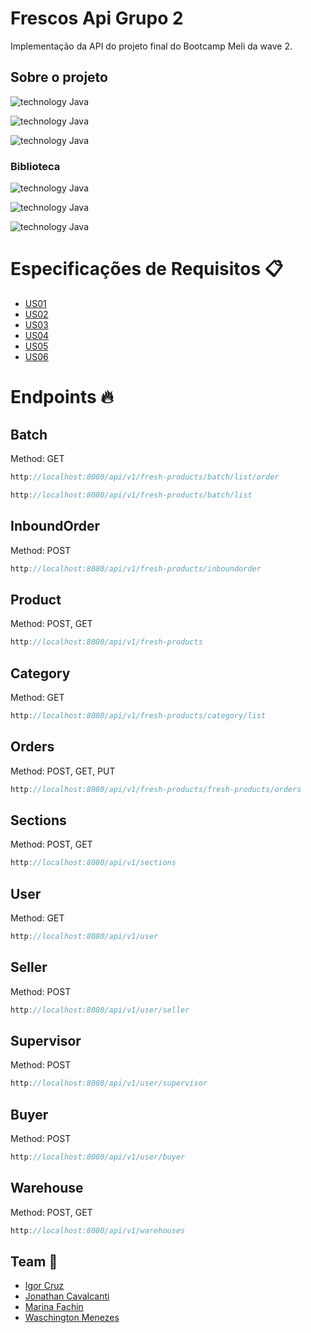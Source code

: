 # Frescos Api Grupo 2
Implementação da API do projeto final do Bootcamp Meli da wave 2. 

## Sobre o projeto

![technology Java](https://img.shields.io/badge/technology-java-blue.svg?style=flat-square)

![technology Java](https://img.shields.io/badge/framework-spring--boot-blue.svg?style=flat-square)

![technology Java](https://img.shields.io/badge/database-MySql-blue.svg?style=flat-square)

### Biblioteca 

![technology Java](https://img.shields.io/badge/modelmapper-v2.4.4-green.svg?style=flat-square)

![technology Java](https://img.shields.io/badge/java--jwt-v3.16.0-green.svg?style=flat-square)

![technology Java](https://img.shields.io/badge/lombok-v1.18.20-green.svg?style=flat-square)

# Especificações de Requisitos 📋

* [US01](https://drive.google.com/file/d/1X7YVc-DrSOa7KPR5nUF3Vi-ZkiMaUF9_/view)
* [US02](https://drive.google.com/file/d/136B0QgcQ2czB-ij_vt1t9YUON8xP8LlX/view)
* [US03](https://drive.google.com/file/d/1y7mP_PtO68TqkapqAOgvStwedq9WRr59/view)
* [US04](https://drive.google.com/file/d/1DIWGoZe9I-dHUtASFoiQ1pG21n5mK5ZZ/view)
* [US05](https://drive.google.com/file/d/1kcHtsFa35x5feUX9hCeHsW4HFk-hR6gy/view)
* [US06](https://drive.google.com/file/d/1hNOHcg1V8ggv4qp7KgaG1CV4EHNNpaPE/view)

# Endpoints 🔥
## Batch
Method: GET
```java
http://localhost:8080/api/v1/fresh-products/batch/list/order
```
```java
http://localhost:8080/api/v1/fresh-products/batch/list
```
## InboundOrder 
Method: POST
```java
http://localhost:8080/api/v1/fresh-products/inboundorder
```
## Product 
Method: POST, GET
```java
http://localhost:8080/api/v1/fresh-products
```
## Category
Method: GET
```java
http://localhost:8080/api/v1/fresh-products/category/list
```
## Orders
Method: POST, GET, PUT
```java
http://localhost:8080/api/v1/fresh-products/fresh-products/orders
```
## Sections
Method: POST, GET
```java
http://localhost:8080/api/v1/sections
```
## User
Method: GET
```java
http://localhost:8080/api/v1/user
```
## Seller
Method: POST
```java
http://localhost:8080/api/v1/user/seller
```
## Supervisor 
Method: POST
```java
http://localhost:8080/api/v1/user/supervisor
```
## Buyer 
Method: POST
```java
http://localhost:8080/api/v1/user/buyer
```
## Warehouse 
Method: POST, GET
```java
http://localhost:8080/api/v1/warehouses
```
## Team 🚀
- [Igor Cruz](https://github.com/icrxz)
- [Jonathan Cavalcanti](https://github.com/JCavalcanti-Meli)
- [Marina Fachin](https://github.com/mafachin)
- [Waschington Menezes](https://github.com/WaschingtonMenezes)
